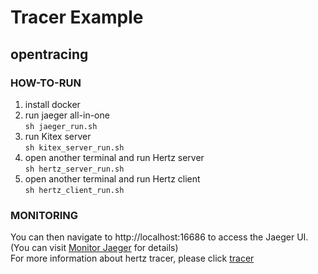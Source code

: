 # Tracer Example
## opentracing
### HOW-TO-RUN
1. install docker
2. run jaeger all-in-one   
   `sh jaeger_run.sh`
3. run Kitex server   
   `sh kitex_server_run.sh`
4. open another terminal and run Hertz server  
   `sh hertz_server_run.sh`
5. open another terminal and run Hertz client   
   `sh hertz_client_run.sh`
### MONITORING
You can then navigate to http://localhost:16686 to access the Jaeger UI. (You can visit [Monitor Jaeger](https://www.jaegertracing.io/docs/1.24/monitoring/) for details)   
For more information about hertz tracer, please click [tracer](https://www.cloudwego.io/zh/docs/hertz/tutorials/service-governance/tracing/) 